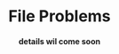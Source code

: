 <h1 align = "center">File Problems</h1>
<h4 align = "center" color="RED">details wil come soon</h4>
